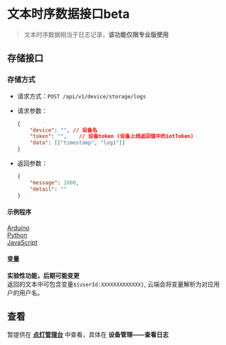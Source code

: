 # 文本时序数据接口beta  

> 文本时序数据相当于日志记录，**该功能仅限专业版使用**  



## 存储接口

### 存储方式

- 请求方式：`POST /api/v1/device/storage/logs`

- 请求参数：

  ```json
  {
      "device": "",	// 设备名
      "token": "",    // 设备token (设备上线返回值中的iotToken)
      "data": [["timestamp", "log1"]]
  }
  ```

- 返回参数：

  ```json
  {
      "message": 1000,
      "detail": ""
  }
  ```



#### 示例程序
[Arduino](https://github.com/blinker-iot/blinker-library/blob/master/examples/Blinker_Cloud/Blinker_LOG/LOG_WiFi/LOG_WiFi.ino)  
[Python](https://github.com/blinker-iot/api-example/blob/master/python/storage_log.py)  
[JavaScript](https://github.com/blinker-iot/blinker-js/blob/typescript/example/example.ts)  

#### 变量  
**实验性功能，后期可能变更**  
返回的文本中可包含变量`${userId:XXXXXXXXXXXXX}`, 云端会将变量解析为对应用户的用户名。  

## 查看

暂提供在 **[点灯管理台](https://admin.diandeng.tech)** 中查看，具体在 **设备管理——查看日志**

